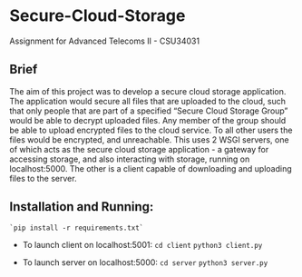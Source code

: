 # Secure-Cloud-Storage
Assignment for Advanced Telecoms II - CSU34031 

## Brief
The aim of this project was to develop a secure cloud storage application. The application would secure all files that are uploaded to the cloud, such that only people that are part of a specified “Secure Cloud Storage Group”  would  be  able  to  decrypt uploaded files. Any member of the group should be able to upload encrypted files to the cloud service. To all other users the files would be encrypted, and unreachable. This uses 2 WSGI servers, one of which acts as the secure cloud storage application - a gateway for accessing storage, and also interacting with storage, running on localhost:5000. The other is a client capable of downloading and uploading files to the server.

## Installation and Running:
    `pip install -r requirements.txt`
* To launch client on localhost:5001:
    `cd client`
    `python3 client.py`

* To launch server on localhost:5000:
    `cd server`
    `python3 server.py`

